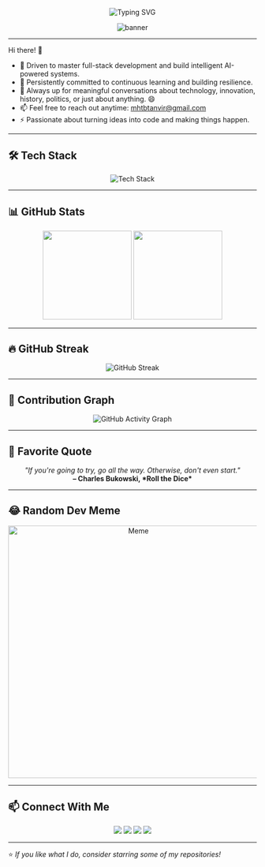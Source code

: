 <p align="center">
  <img src="https://readme-typing-svg.demolab.com?font=Fira+Code&weight=500&size=28&pause=1000&color=3DDC84&vCenter=true&width=435&lines=Hi%2C+I'm+Tanvir+Mahtab;Full-Stack+Developer;AI+%26+ML+Enthusiast;Lifelong+Learner+%F0%9F%9A%80" alt="Typing SVG" />
</p>

<p align="center">
  <img src="https://capsule-render.vercel.app/api?type=waving&color=gradient&height=200&section=header&text=Tanvir%20Mahtab&fontSize=40&fontAlign=50&fontAlignY=40" alt="banner" />
</p>

---


Hi there! 👋

- 🔭 Driven to master full-stack development and build intelligent AI-powered systems.  
- 🌱 Persistently committed to continuous learning and building resilience.  
- 💬 Always up for meaningful conversations about technology, innovation, history, politics, or just about anything. 😄  
- 📫 Feel free to reach out anytime: [mhtbtanvir@gmail.com](mailto:mhtbtanvir@gmail.com)  
- ⚡ Passionate about turning ideas into code and making things happen.

---

## 🛠️ Tech Stack
<p align="center">
  <img src="https://skillicons.dev/icons?i=js,react,nextjs,nodejs,express,tailwind,html,css,postgres,mongodb,docker,python,java,git,linux" alt="Tech Stack" />
</p>

---

## 📊 GitHub Stats
<p align="center">
  <img src="https://github-readme-stats.vercel.app/api?username=mhtbtanvir&show_icons=true&theme=radical" height="180"/>
  <img src="https://github-readme-stats.vercel.app/api/top-langs/?username=mhtbtanvir&layout=compact&theme=radical" height="180"/>
</p>

---

## 🔥 GitHub Streak
<p align="center">
  <img src="https://streak-stats.demolab.com?user=mhtbtanvir&theme=radical&hide_border=true" alt="GitHub Streak" />
</p>

---

## 🌱 Contribution Graph
<p align="center">
  <img src="https://github-readme-activity-graph.vercel.app/graph?username=mhtbtanvir&theme=react-dark&hide_border=true" alt="GitHub Activity Graph" />
</p>


---

## 💬 Favorite Quote
<p align="center">
  <em>"If you're going to try, go all the way. Otherwise, don't even start."</em><br/>
  <strong>– Charles Bukowski, *Roll the Dice*</strong>
</p>

---

## 😂 Random Dev Meme
<p align="center">
  <img src="https://random-memer.herokuapp.com/" width="512px" alt="Meme" />
</p>

---

## 📫 Connect With Me
<p align="center">
  <a href="mailto:mhtbtanvir@gmail.com"><img src="https://img.shields.io/badge/-Gmail-D14836?style=for-the-badge&logo=gmail&logoColor=white"></a>
  <a href="https://www.linkedin.com/in/tanvir-mahtab-578950177/"><img src="https://img.shields.io/badge/-LinkedIn-0077B5?style=for-the-badge&logo=linkedin&logoColor=white"></a>
  <a href="https://github.com/mhtbtanvir"><img src="https://img.shields.io/badge/-GitHub-181717?style=for-the-badge&logo=github&logoColor=white"></a>
  <a href="https://mhtbtanvir.github.io/ReactMovieApp/"><img src="https://img.shields.io/badge/-Portfolio-FF5722?style=for-the-badge&logo=firefox&logoColor=white"></a>
</p>

---

⭐️ *If you like what I do, consider starring some of my repositories!*
